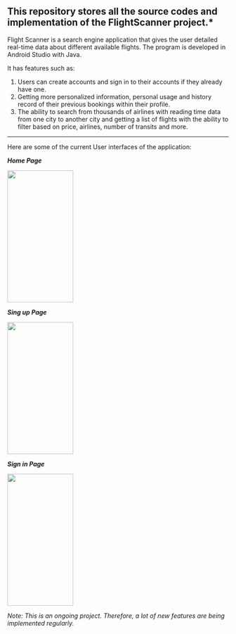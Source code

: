 **This repository stores all the source codes and implementation of the FlightScanner project.***
------------------------------------------------------------------------------------------------------
Flight Scanner is a search engine application that gives the user detailed real-time data about different available flights. The program is developed in Android Studio with Java.

It has features such as:
1. Users can create accounts and sign in to their accounts if they already have one.
2. Getting more personalized information, personal usage and history record of their previous bookings within their profile.
3. The ability to search from thousands of airlines with reading time data from one city to another city and getting a list of flights with the ability to filter based on price, airlines, number of transits and more.
---------------------------------------------------------------------

Here are some of the current User interfaces of the application:

***Home Page***

<img src="https://user-images.githubusercontent.com/67298880/150369703-23decf68-f33d-42a3-879c-96890bcd1d1e.png" width="150" height="300" />

***Sing up Page***

<img src="https://user-images.githubusercontent.com/67298880/150369797-6e6a7013-8bfb-4099-ac88-9a4b4ad2f023.png" width="150" height="300" />

***Sign in Page***

<img src="https://user-images.githubusercontent.com/67298880/150369812-696b1433-b304-420f-8007-775313296620.png" width="150" height="300" />

_Note: This is an ongoing project. Therefore, a lot of new features are being implemented regularly._
